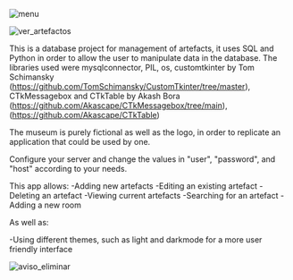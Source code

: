 ![menu](https://github.com/tiagofilip/PortfolioProjects/assets/141125110/57193d47-e9f9-4d50-b155-e11e3467d02e)

![ver_artefactos](https://github.com/tiagofilip/PortfolioProjects/assets/141125110/b09644c2-2fc8-4f7b-9d02-f7ef4a5944b3)


This is a database project for management of artefacts, it uses SQL and Python in order to allow the user to manipulate data in the database. 
The libraries used were mysqlconnector, PIL, os, customtkinter by Tom Schimansky (https://github.com/TomSchimansky/CustomTkinter/tree/master),
CTkMessagebox and CTkTable by Akash Bora (https://github.com/Akascape/CTkMessagebox/tree/main),
(https://github.com/Akascape/CTkTable)

The museum is purely fictional as well as the logo, in order to replicate an application that could be used by one.

Configure your server and change the values in "user", "password", and "host" according to your needs.

This app allows:
  -Adding new artefacts
  -Editing an existing artefact
  -Deleting an artefact
  -Viewing current artefacts
  -Searching for an artefact
  -Adding a new room

  As well as:

  -Using different themes, such as light and darkmode for a more user friendly interface

  
  ![aviso_eliminar](https://github.com/tiagofilip/PortfolioProjects/assets/141125110/be1356dc-37b1-466b-925d-05664382bbdb)

  

